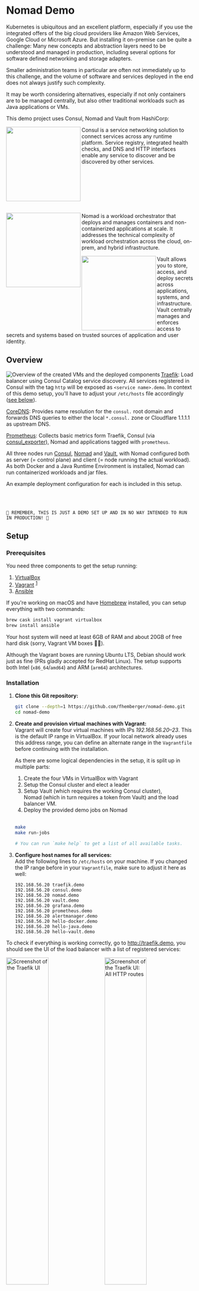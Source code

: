 # Nomad Demo

Kubernetes is ubiquitous and an excellent platform, especially if you use the integrated offers of the big cloud providers like Amazon Web Services, Google Cloud or Microsoft Azure. But installing it on-premise can be quite a challenge: Many new concepts and abstraction layers need to be understood and managed in production, including several options for software defined networking and storage adapters.

Smaller administration teams in particular are often not immediately up to this challenge, and the volume of software and services deployed in the end does not always justify such complexity.

It may be worth considering alternatives, especially if not only containers are to be managed centrally, but also other traditional workloads such as Java applications or VMs.

This demo project uses Consul, Nomad and Vault from HashiCorp:

<img src=".images/consul-logo.svg" align="left" width="200" alt=""> 
Consul is a service networking solution to connect services across any runtime platform. Service registry, integrated health checks, and DNS and HTTP interfaces enable any service to discover and be discovered by other services.<br clear="both"><br>

<img src=".images/nomad-logo.svg" align="left" width="200" alt=""> Nomad is a workload orchestrator that deploys and manages containers and non-containerized applications at scale. It addresses the technical complexity of workload orchestration across the cloud, on-prem, and hybrid infrastructure.

<img src=".images/vault-logo.svg" align="left" width="200" alt=""> Vault allows you to store, access, and deploy secrets across applications, systems, and infrastructure. Vault centrally manages and enforces access to secrets and systems based on trusted sources of application and user identity.


## Overview

<img src=".images/vm-overview.drawio.svg" align="left" alt="Overview of the created VMs and the deployed components">

[Traefik](https://docs.traefik.io/): Load balancer using Consul Catalog service discovery. All services registered in Consul with the tag `http` will be exposed as `<service name>.demo`. In context of this demo setup, you'll have to adjust your `/etc/hosts` file accordingly ([see below](#user-content-etc-hosts)).

[CoreDNS](http://coredns.io/): Provides name resolution for the `consul.` root domain and forwards DNS queries to either the local `*.consul.` zone or Cloudflare 1.1.1.1 as upstream DNS.

[Prometheus](https://prometheus.io/): Collects basic metrics form Traefik, Consul (via [consul_exporter](https://github.com/prometheus/consul_exporter/)), Nomad and applications tagged with `prometheus`.

All three nodes run [Consul](https://consul.io/), [Nomad](https://nomadproject.io/) and [Vault](https://www.vaultproject.io/), with Nomad configured both as server (= control plane) and client (= node running the actual workload). As both Docker and a Java Runtime Environment is installed, Nomad can run containerized workloads and jar files.

An example deployment configuration for each is included in this setup.

<br clear="both"><br>

```
🚨 REMEMBER, THIS IS JUST A DEMO SET UP AND IN NO WAY INTENDED TO RUN IN PRODUCTION! 🚨
```


## Setup

### Prerequisites

You need three components to get the setup running:

1. [VirtualBox](https://www.virtualbox.org/wiki/Downloads)
2. [Vagrant](https://www.vagrantup.com/downloads.html) <sup id="a1">[1](#f1)</sup>
3. [Ansible](https://docs.ansible.com/ansible/latest/installation_guide/intro_installation.html)

If you're working on macOS and have [Homebrew](https://brew.sh/) installed, you can setup everything with two commands:

```sh
brew cask install vagrant virtualbox
brew install ansible
```

Your host system will need at least 6GB of RAM and about 20GB of free hard disk (sorry, Vagrant VM boxes 🤷‍♂️).

Although the Vagrant boxes are running Ubuntu LTS, Debian should work just as fine (PRs gladly accepted for RedHat Linux). The setup supports both Intel (`x86_64`/`amd64`) and ARM (`arm64`) architectures.

### Installation

1. **Clone this Git repository:**

   ```sh
   git clone --depth=1 https://github.com/fhemberger/nomad-demo.git
   cd nomad-demo
   ```

2. **Create and provision virtual machines with Vagrant:**  
   Vagrant will create four virtual machines with IPs _192.168.56.20–23_. This is the default IP range in VirtualBox. If your local network already uses this address range, you can define an alternate range in the `Vagrantfile` before continuing with the installation.

   As there are some logical dependencies in the setup, it is split up in multiple parts:

     1. Create the four VMs in VirtualBox with Vagrant
     2. Setup the Consul cluster and elect a leader
     3. Setup Vault (which requires the working Consul cluster),  
        Nomad (which in turn requires a token from Vault) and the load balancer VM.
     4. Deploy the provided demo jobs on Nomad

     <br>

   ```sh
   make
   make run-jobs

   # You can run `make help` to get a list of all available tasks.
   ```

3. <strong id="etc-hosts">Configure host names for all services:</strong>  
   Add the following lines to `/etc/hosts` on your machine. If you changed the IP range before in your `Vagrantfile`, make sure to adjust it here as well:

   ```
   192.168.56.20 traefik.demo
   192.168.56.20 consul.demo
   192.168.56.20 nomad.demo
   192.168.56.20 vault.demo
   192.168.56.20 grafana.demo
   192.168.56.20 prometheus.demo
   192.168.56.20 alertmanager.demo
   192.168.56.20 hello-docker.demo
   192.168.56.20 hello-java.demo
   192.168.56.20 hello-vault.demo
   ```

To check if everything is working correctly, go to http://traefik.demo, you should see the UI of the load balancer with a list of registered services:

<a href=".images/screenshot-traefik01.png"><img src=".images/screenshot-traefik01.png" align="left" width="47.5%" alt="Screenshot of the Traefik UI"></a>
<a href=".images/screenshot-traefik02.png"><img src=".images/screenshot-traefik02.png" align="right" width="47.5%" alt="Screenshot of the Traefik UI: All HTTP routes"></a>

<br clear="both"><br>

Sites available after installation:

- http://traefik.demo - Load balancer UI, see all registered services
- http://consul.demo - Consul UI
- http://nomad.demo - Nomad UI
- http://vault.demo - Vault UI
- http://grafana.demo - Grafana Dashboards
- http://prometheus.demo - Prometheus metrics UI
- http://alertmanager.demo - Prometheus Alertmanager UI

### Removing all demo resources

Run `make clean` to shut down and delete all created VMs. Afterwards remove the demo host names from `/etc/hosts`.


## Working with Nomad

### Deploying jobs

If you followed step 2 above, Prometheus, Grafana and the demo jobs will already be running on Nomad.

If you want to edit those jobs or deploy one of your own, there are two ways to do so:

#### Running jobs from the UI

Three example applications are included with this demo: [`hello-world-docker.nomad`](nomad_jobs/hello-world-docker.nomad), [`hello-world-java.nomad`](nomad_jobs/hello-world-java.nomad) and [`hello-world-vault.nomad`](nomad_jobs/hello-world-vault.nomad). Go to http://nomad.demo/ui/jobs/run, copy and paste one of the jobs into the editor and click "Plan".

Nomad performs a syntax check by dry-running the job on the scheduler without applying the changes yet. If you change settings in your job file later on, this step will also show a diff of all the changes (e.g. number of instances):

<img src=".images/screenshot-nomad.png" alt="Screenshot of Nomad: Planning jobs">

Click "Run" to deploy the job to the Nomad cluster.

#### Running jobs using the CLI

If you prefer to run the demos from the command line, you can use `vagrant ssh` to login to one of the nodes and the `nomad` CLI command to deploy them directly from the VM. The three example jobs are copied to the vagrant user's home directory on all instances, the node number doesn't matter, e.g.:

```sh
vagrant ssh consul-nomad-node1

# Inside the VM
nomad job run ~/nomad_jobs/hello-world-docker.nomad
```

### Stopping jobs

Go to the [Job overview page](http://nomad.demo/ui/jobs), select a job, click "Stop" and confirm. Stopped jobs don't disappear immediately but remain in the "Dead" state until the garbage collection removes them completely.

### Removing dead/completed jobs

Dead/completed jobs are cleaned up in accordance to the garbage collection interval (default: `1h`). You can force garbage collection using the System API endpoint which will run the global garbage collector:

```sh
vagrant ssh consul-nomad-node1 -c 'curl -X PUT http://localhost:4646/v1/system/gc'
```

If you wish to lower the GC interval permanently for jobs, you can use the [`job_gc_threshold`](https://www.nomadproject.io/docs/agent/configuration/server.html#job_gc_threshold) configuration parameter within Nomad's [server config stanza](https://github.com/fhemberger/nomad-demo/blob/master/roles/nomad/templates/nomad.hcl.j2#L27).


## What is Vault?

Vault is the Swiss Army knife for managing secrets and access rights across your entire platform, e.g.:

- Store arbitrary passwords, API keys, etc. for your applications in the [key/value store](https://www.vaultproject.io/docs/secrets/kv).
- Create custom, short lived credentials for [databases](https://www.vaultproject.io/docs/secrets/databases) and rotate root passwords regularly.
- Generate dynamic API tokens for [Consul](https://www.vaultproject.io/docs/secrets/consul) and [Nomad](https://www.vaultproject.io/docs/secrets/nomad).
- Create [X.509 certificates](https://www.vaultproject.io/docs/secrets/pki) and manage the [SSH access](https://www.vaultproject.io/docs/secrets/ssh/signed-ssh-certificates) to your machines.
- Manage access to your cloud environment ([AWS](https://www.vaultproject.io/docs/secrets/aws), [Azure](https://www.vaultproject.io/docs/secrets/azure), [Google Cloud](https://www.vaultproject.io/docs/secrets/gcp), etc.) for users and applications.
- Authenticate users through [LDAP](https://www.vaultproject.io/docs/auth/ldap), [username/password](https://www.vaultproject.io/docs/auth/userpass), [GitHub](https://www.vaultproject.io/docs/auth/github), [Okta](https://www.vaultproject.io/docs/auth/okta), etc.

And all this with granular access control and full audit trail.


### Working with Vault

> This Vault integration is based on a [blog post](https://medium.com/hashicorp-engineering/nomad-integration-with-vault-42b0e5feca78) by Patrick Gryzan from HashiCorp.

The process of [initializing](https://www.vaultproject.io/docs/commands/operator/init) and [unsealing](https://www.vaultproject.io/docs/commands/operator/unseal) vault are already automated in Ansible for this demo, however you should familiarize yourself with the concept:

> When a Vault server is started, it starts in a *sealed* state. In this state, Vault is configured to know where and how to access the physical storage, but doesn't know how to decrypt any of it.
> 
> *Unsealing* is the process of constructing the master key necessary to read the decryption key to decrypt the data, allowing access to the Vault.

– [»Concepts: Seal/Unseal«](https://www.vaultproject.io/docs/concepts/seal) (from the Vault documentation)

Whenever you stop the Vault service on the server or shut down the VM, the node will be sealed again, making sure your encrypted data is always safe.
The Consul dashboard will show a failed service check for that particular Vault node.

To unseal Vault again, run the following Ansible playbook:

```sh
ansible-playbook \
  -i .vagrant/provisioners/ansible/inventory/vagrant_ansible_inventory \
  unseal-vault.yml
```

The keys for unsealing and the user tokens to access Vault are stored under `credentials`. 

#### Workflow for requesting secrets from Vault in your app

```mermaid
%%{init: { 'sequence': { 'actorFontFamily': 'inherit', 'actorFontWeight': 'bold' }}}%%
sequenceDiagram
    participant App
    participant Nomad
    participant Vault
    App->>Nomad: Requires Vault access<br>('hello-vault' policy in <br>job manifest)
    Nomad->>Vault: Requests new access token<br>with 'hello-vault' policy
    Vault->>Nomad: Sends new token
    Nomad->>Vault: Requests secrets (specified in<br>'template' of job manifest)
    Vault->>Nomad: Sends secrets
    Nomad->>App: Writes secrets to ENV vars
```


## Collecting application metrics with Prometheus

This setup also includes a [Prometheus](https://prometheus.io/) instance, which uses Consul for service discovery. If your application's Nomad job is tagged with `prometheus` and has a metrics endpoint under `/metrics`, it will be scraped automatically and appear in the Prometheus target overview under http://prometheus.demo.


## Grafana Dashboards

There are some basic dashboards for Consul, Nomad and Traefik available under http://grafana.demo. Username/password is `admin`.


## Taking it further

Dive deeper into the [Job specification](https://nomadproject.io/docs/job-specification/): learn about the [`artifact`](https://nomadproject.io/docs/job-specification/artifact/), [`template`](https://nomadproject.io/docs/job-specification/template/) and [`volume`](https://nomadproject.io/docs/job-specification/volume/) stanzas to add config files and storage to your jobs. Starting 0.11 beta, Nomad also supports [Container Storage Interface (CSI)](https://www.hashicorp.com/blog/hashicorp-nomad-container-storage-interface-csi-beta/).

You can launch jobs that claim storage volumes from AWS Elastic Block Storage (EBS) or Elastic File System (EFS) volumes, GCP persistent disks, Digital Ocean droplet storage volumes, Ceph, vSphere, or vendor-agnostic third-party providers like Portworx. This means that the same plugins written by storage providers to support Kubernetes also support Nomad out of the box.


## On Security

For this demo I tried to keep the setup simple, but already a bit closer to a practical use than "just start it in development mode on your laptop". I think that it provides a good, stable basis which can be extended (especially through Ansible) if the following security considerations are taken into account:

- Separate the control plane from the worker pool running the applications, so faulty or malicious workloads have less impact on the overall system integrity and stability. Three nodes running a Consul and Nomad server are required to run in high availability (HA) mode. This allows Consul to reach a quorum, even in one node should go down. Each worker node however should run a Consul and Nomad Client, with the Nomad client talking to the Consul client and the Consul client talking to the Consul server.

- Access Control Lists (ACLs) are indispensable to secure UI, API, CLI, service and agent communications on [Consul](https://www.consul.io/docs/acl/index.html), [Nomad](https://learn.hashicorp.com/nomad/acls/fundamentals) and [Vault](https://www.vaultproject.io/docs/concepts/policies). 

- Apply thorough network security measures (firewall, isolation, etc.) both from the outside and in between the machines.

- Whatever workloads you run, please familiarize yourself with the appropriate security measures and implement them on all machines (and no, just putting applications into containers does not automatically make them secure).

- Make all web-services only available via HTTPS. Traefik offers great support for [automatic certificate management with Let's Encrypt](https://docs.traefik.io/https/acme/), for example.

- Monitor [Vault's audit log](https://www.vaultproject.io/docs/audit). All Vault API requests (internal and external) are logged to detect if someone tries to gain access to your secrets or tamper with them. This demo uses the `syslog` audit backend to send those logs to the `loadbalancer`, in lack of a different VM – **In production of course, audit logs *never* belong on an outside facing machine!**
  
  They are stored in `/var/log/vault/audit.log` and the file is rotated daily. However, it is better to send them to [Elasticsearch](https://www.elastic.co/elasticsearch/) for example and have them analyzed with [Kibana](https://www.elastic.co/elasticsearch/).


## Contributing

Contributions and bug fixes are always welcome!


## License

[MIT](LICENSE)

---

<sup id="f1">1</sup> Deployment is also possible _without_ Vagrant if the VMs are provided by other means. All you need is an Ansible inventory file in the following format:

```
loadbalancer           ansible_host=your.vm.ip.address

[consul_nomad]
consul-nomad-node1     ansible_host=your.vm.ip.address
...
consul-nomad-nodeN     ansible_host=your.vm.ip.address
```

Afterwards run the provisioning step with `ansible-playbook -i <inventory file> playbook.yml` [↩](#user-content-a1)
